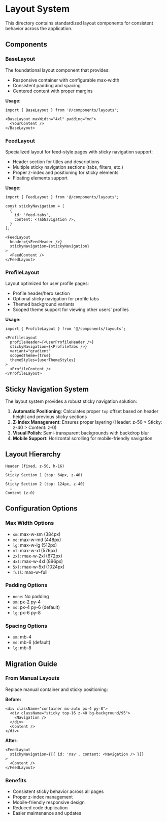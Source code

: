 # Layout System

This directory contains standardized layout components for consistent behavior across the application.

## Components

### BaseLayout
The foundational layout component that provides:
- Responsive container with configurable max-width
- Consistent padding and spacing
- Centered content with proper margins

**Usage:**
```tsx
import { BaseLayout } from '@/components/layouts';

<BaseLayout maxWidth="4xl" padding="md">
  <YourContent />
</BaseLayout>
```

### FeedLayout
Specialized layout for feed-style pages with sticky navigation support:
- Header section for titles and descriptions
- Multiple sticky navigation sections (tabs, filters, etc.)
- Proper z-index and positioning for sticky elements
- Floating elements support

**Usage:**
```tsx
import { FeedLayout } from '@/components/layouts';

const stickyNavigation = [
  {
    id: 'feed-tabs',
    content: <TabNavigation />,
  }
];

<FeedLayout
  header={<FeedHeader />}
  stickyNavigation={stickyNavigation}
>
  <FeedContent />
</FeedLayout>
```

### ProfileLayout
Layout optimized for user profile pages:
- Profile header/hero section
- Optional sticky navigation for profile tabs
- Themed background variants
- Scoped theme support for viewing other users' profiles

**Usage:**
```tsx
import { ProfileLayout } from '@/components/layouts';

<ProfileLayout
  profileHeader={<UserProfileHeader />}
  stickyNavigation={<ProfileTabs />}
  variant="gradient"
  scopedTheme={true}
  themeStyles={userThemeStyles}
>
  <ProfileContent />
</ProfileLayout>
```

## Sticky Navigation System

The layout system provides a robust sticky navigation solution:

1. **Automatic Positioning**: Calculates proper `top` offset based on header height and previous sticky sections
2. **Z-Index Management**: Ensures proper layering (Header: z-50 > Sticky: z-40 > Content: z-0)
3. **Visual Polish**: Semi-transparent backgrounds with backdrop blur
4. **Mobile Support**: Horizontal scrolling for mobile-friendly navigation

## Layout Hierarchy

```
Header (fixed, z-50, h-16)
  ↓
Sticky Section 1 (top: 64px, z-40)
  ↓
Sticky Section 2 (top: 124px, z-40)
  ↓
Content (z-0)
```

## Configuration Options

### Max Width Options
- `sm`: max-w-sm (384px)
- `md`: max-w-md (448px)
- `lg`: max-w-lg (512px)
- `xl`: max-w-xl (576px)
- `2xl`: max-w-2xl (672px)
- `4xl`: max-w-4xl (896px)
- `5xl`: max-w-5xl (1024px)
- `full`: max-w-full

### Padding Options
- `none`: No padding
- `sm`: px-2 py-4
- `md`: px-4 py-6 (default)
- `lg`: px-6 py-8

### Spacing Options
- `sm`: mb-4
- `md`: mb-6 (default)
- `lg`: mb-8

## Migration Guide

### From Manual Layouts
Replace manual container and sticky positioning:

**Before:**
```tsx
<div className="container mx-auto px-4 py-8">
  <div className="sticky top-16 z-40 bg-background/95">
    <Navigation />
  </div>
  <Content />
</div>
```

**After:**
```tsx
<FeedLayout
  stickyNavigation={[{ id: 'nav', content: <Navigation /> }]}
>
  <Content />
</FeedLayout>
```

### Benefits
- Consistent sticky behavior across all pages
- Proper z-index management
- Mobile-friendly responsive design
- Reduced code duplication
- Easier maintenance and updates